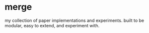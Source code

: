 # merge
my collection of paper implementations and experiments. built to be modular, easy to extend, and experiment with.
